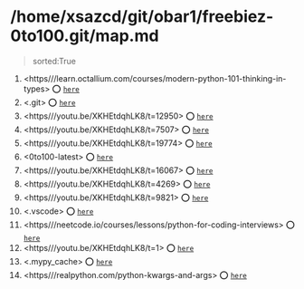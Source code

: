 
# /home/xsazcd/git/obar1/freebiez-0to100.git/map.md
> sorted:True
1. <https///learn.octallium.com/courses/modern-python-101-thinking-in-types> :o: [`here`](./https§§§learn.octallium.com§courses§modern-python-101-thinking-in-types/readme.md)
1. <.git> :o: [`here`](./.git/readme.md)
1. <https///youtu.be/XKHEtdqhLK8/t=12950> :o: [`here`](./https§§§youtu.be§XKHEtdqhLK8§t=12950/readme.md)
1. <https///youtu.be/XKHEtdqhLK8/t=7507> :o: [`here`](./https§§§youtu.be§XKHEtdqhLK8§t=7507/readme.md)
1. <https///youtu.be/XKHEtdqhLK8/t=19774> :o: [`here`](./https§§§youtu.be§XKHEtdqhLK8§t=19774/readme.md)
1. <0to100-latest> :o: [`here`](./0to100-latest/readme.md)
1. <https///youtu.be/XKHEtdqhLK8/t=16067> :o: [`here`](./https§§§youtu.be§XKHEtdqhLK8§t=16067/readme.md)
1. <https///youtu.be/XKHEtdqhLK8/t=4269> :o: [`here`](./https§§§youtu.be§XKHEtdqhLK8§t=4269/readme.md)
1. <https///youtu.be/XKHEtdqhLK8/t=9821> :o: [`here`](./https§§§youtu.be§XKHEtdqhLK8§t=9821/readme.md)
1. <.vscode> :o: [`here`](./.vscode/readme.md)
1. <https///neetcode.io/courses/lessons/python-for-coding-interviews> :o: [`here`](./https§§§neetcode.io§courses§lessons§python-for-coding-interviews/readme.md)
1. <https///youtu.be/XKHEtdqhLK8/t=1> :o: [`here`](./https§§§youtu.be§XKHEtdqhLK8§t=1/readme.md)
1. <.mypy_cache> :o: [`here`](./.mypy_cache/readme.md)
1. <https///realpython.com/python-kwargs-and-args> :o: [`here`](./https§§§realpython.com§python-kwargs-and-args/readme.md)
        